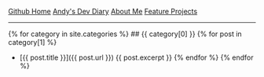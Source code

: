 <a href="https://github.com/andymememe" class="btn cbtn">Github Home</a>
<a href="https://am3devdiary.wordpress.com/" class="btn cbtn">Andy's Dev Diary</a>
<a href="/about" class="btn cbtn">About Me</a>
<a href="/projects" class="btn cbtn">Feature Projects</a>

* * *

{% for category in site.categories %}
    ## {{ category[0] }}
    {% for post in category[1] %}
 * [{{ post.title }}]({{ post.url }}) {{ post.excerpt }}
    {% endfor %}
{% endfor %}